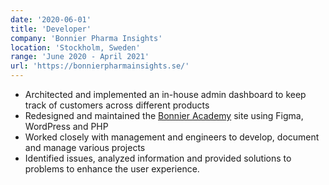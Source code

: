 ```yaml
---
date: '2020-06-01'
title: 'Developer'
company: 'Bonnier Pharma Insights'
location: 'Stockholm, Sweden'
range: 'June 2020 - April 2021'
url: 'https://bonnierpharmainsights.se/'
---
```


- Architected and implemented an in-house admin dashboard to keep track of customers across different products
- Redesigned and maintained the [Bonnier Academy](https://www.bonnieracademy.se/) site using Figma, WordPress and PHP
- Worked closely with management and engineers to develop, document and manage various projects
- Identified issues, analyzed information and provided solutions to problems to enhance the user experience.
